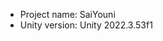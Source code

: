 <!-- UNITY CODE ASSIST INSTRUCTIONS START -->
- Project name: SaiYouni
- Unity version: Unity 2022.3.53f1
<!-- UNITY CODE ASSIST INSTRUCTIONS END -->